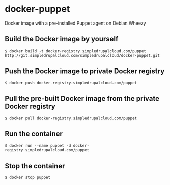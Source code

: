 docker-puppet
=============

Docker image with a pre-installed Puppet agent on Debian Wheezy

Build the Docker image by yourself
----------------------------------

    $ docker build -t docker-registry.simpledrupalcloud.com/puppet http://git.simpledrupalcloud.com/simpledrupalcloud/docker-puppet.git

Push the Docker image to private Docker registry
------------------------------------------------

    $ docker push docker-registry.simpledrupalcloud.com/puppet

Pull the pre-built Docker image from the private Docker registry
----------------------------------------------------------------

    $ docker pull docker-registry.simpledrupalcloud.com/puppet

Run the container
-----------------

    $ docker run --name puppet -d docker-registry.simpledrupalcloud.com/puppet

Stop the container
------------------

    $ docker stop puppet